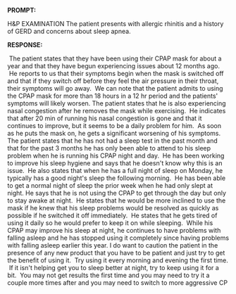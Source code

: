 **PROMPT:**

H&P EXAMINATION The patient presents with allergic rhinitis and a history of GERD and concerns about sleep apnea. 

**RESPONSE:**

  The patient states that they have been using their CPAP mask for about a year and that they have begun experiencing issues about 12 months ago.  He reports to us that their symptoms begin when the mask is switched off and that if they switch off before they feel the air pressure in their throat, their symptoms will go away.  We can note that the patient admits to using the CPAP mask for more than 18 hours in a 12 hr period and the patients' symptoms will likely worsen. The patient states that he is also experiencing nasal congestion after he removes the mask while exercising.  He indicates that after 20 min of running his nasal congestion is gone and that it continues to improve, but it seems to be a daily problem for him.  As soon as he puts the mask on, he gets a significant worsening of his symptoms. The patient states that he has not had a sleep test in the past month and that for the past 3 months he has only been able to attend to his sleep problem when he is running his CPAP night and day.  He has been working to improve his sleep hygiene and says that he doesn't know why this is an issue.  He also states that when he has a full night of sleep on Monday, he typically has a good night's sleep the following morning.  He has been able to get a normal night of sleep the prior week when he had only slept at night. He says that he is not using the CPAP to get through the day but only to stay awake at night.  He states that he would be more inclined to use the mask if he knew that his sleep problems would be resolved as quickly as possible if he switched it off immediately.  He states that he gets tired of using it daily so he would prefer to keep it on while sleeping.  While his CPAP may improve his sleep at night, he continues to have problems with falling asleep and he has stopped using it completely since having problems with falling asleep earlier this year. I do want to caution the patient in the presence of any new product that you have to be patient and just try to get the benefit of using it.  Try using it every morning and evening the first time.  If it isn't helping get you to sleep better at night, try to keep using it for a bit.  You may not get results the first time and you may need to try it a couple more times after and you may need to switch to more aggressive CP